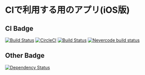 # CIで利用する用のアプリ(iOS版)
## CI Badge
[![Build Status](https://www.bitrise.io/app/3f24c1f9b9ad0487/status.svg?token=tdt1rFEVAogIqGHd7J771Q)](https://www.bitrise.io/app/3f24c1f9b9ad0487)
[![CircleCI](https://circleci.com/gh/tarappo/ci-sample-ios.svg?style=svg)](https://circleci.com/gh/tarappo/ci-sample-ios)
[![Build Status](https://travis-ci.org/tarappo/ci-sample-ios.svg?branch=master)](https://travis-ci.org/tarappo/ci-sample-ios)
[![Nevercode build status](https://app.nevercode.io/api/projects/f86477ff-1d43-441c-98e0-a54e732f02c0/workflows/44dbbc15-fa67-4e37-bfcf-73fd7a14dcda/status_badge.svg?branch=master)](https://app.nevercode.io/#/project/f86477ff-1d43-441c-98e0-a54e732f02c0/workflow/44dbbc15-fa67-4e37-bfcf-73fd7a14dcda/latestBuild?branch=master)

## Other Badge
[![Dependency Status](https://dependencyci.com/github/tarappo/ci-sample-ios/badge)](https://dependencyci.com/github/tarappo/ci-sample-ios)
